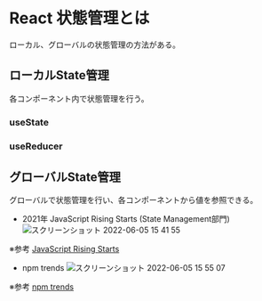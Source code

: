 # React 状態管理とは
ローカル、グローバルの状態管理の方法がある。


## ローカルState管理
各コンポーネント内で状態管理を行う。

### useState

### useReducer


## グローバルState管理
グローバルで状態管理を行い、各コンポーネントから値を参照できる。

- 2021年 JavaScript Rising Starts (State Management部門)
![スクリーンショット 2022-06-05 15 41 55](https://user-images.githubusercontent.com/60390181/172038834-88e9cebf-df63-493a-bf97-6a2b895e7e9e.png)

※参考 [JavaScript Rising Starts](https://risingstars.js.org/2021/en)

- npm trends
![スクリーンショット 2022-06-05 15 55 07](https://user-images.githubusercontent.com/60390181/172039265-c15e5ff3-3727-4bdf-9c9e-c2ffbe10802b.png)

※参考 [npm trends](https://www.npmtrends.com/jotai-vs-recoil-vs-redux-vs-zustand-vs-valtio)
